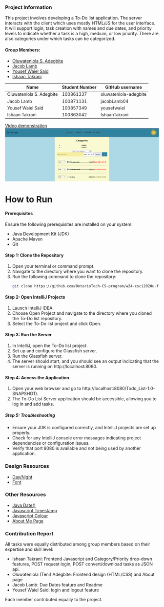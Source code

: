 ### Project Information
This project involves developing a To-Do list application. The server interacts with the client which uses mostly HTML/JS for the user interface. It will support login, task creation with names and due dates, and priority levels to indicate whether a task is a high, medium, or low priority. There are also categories under which tasks can be categorized.

#### Group Members:
- [Oluwateniola S. Adegbite](https://www.linkedin.com/in/teni-adegbite)
- [Jacob Lamb](https://www.linkedin.com/in/jacob-lamb-27aa7624b/)
- [Yousef Waiel Said](https://www.linkedin.com/in/yousef-waiel/)
- [Ishaan Takrani](https://www.linkedin.com/in/ishaan-takrani/)

| Name                     | Student Number | GitHub username       |
|--------------------------|----------------|-----------------------|
| Oluwateniola S. Adegbite | 100861337      | oluwateniola-adegbite |
| Jacob Lamb               | 100871131      | jacobLamb04           |
| Yousef Waiel Said        | 100857349      | yousefwaiel           |
| Ishaan Takrani           | 100863042      | IshaanTakrani         |

[Video demonstration](https://drive.google.com/file/d/10zSqRS3IGfghUo3kR7WJAo7HAffIIwD4/view?usp=sharing)
![Working Screenshot](client/media/WIP.png)


# How to Run

#### Prerequisites
Ensure the following prerequisites are installed on your system:
- Java Development Kit (JDK)
- Apache Maven
- Git

#### Step 1: Clone the Repository

1. Open your terminal or command prompt.
2. Navigate to the directory where you want to clone the repository.
3. Run the following command to clone the repository:
   ```bash
   git clone https://github.com/OntarioTech-CS-program/w24-csci2020u-final-project-said-takrani-lamb-adegbite.git

#### Step 2: Open IntelliJ Projects
1. Launch IntelliJ IDEA.
2. Choose Open Project and navigate to the directory where you cloned the To-Do list repository.
3. Select the To-Do list project and click Open.

#### Step 3: Run the Server
1. In IntelliJ, open the To-Do list project.
2. Set up and configure the Glassfish server.
3. Run the Glassfish server.
4. The server should start, and you should see an output indicating that the server is running on http://localhost:8080.

#### Step 4: Access the Application
1. Open your web browser and go to http://localhost:8080/Todo_List-1.0-SNAPSHOT/.
2. The To-Do List Server application should be accessible, allowing you to log in and add tasks.

##### Step 5: Troubleshooting
- Ensure your JDK is configured correctly, and IntelliJ projects are set up properly.
- Check for any IntelliJ console error messages indicating project dependencies or configuration issues.
- Verify that port 8080 is available and not being used by another application.

### Design Resources
- [Day/Night](https://www.youtube.com/watch?v=MNf8DUej1Vo)
- [Font](https://fonts.google.com/specimen/Indie+Flower?classification=Handwriting)

### Other Resources
- [Java Date()](https://developer.mozilla.org/en-US/docs/Web/HTML/Element/input/date)
- [Javascript Timestamp](https://www.freecodecamp.org/news/javascript-timestamp-how-to-use-gettime-to-generate-timestamps-in-js/)
- [Javascript Colour](https://www.w3schools.com/jsref/prop_style_color.asp)
- [About Me Page](https://codepen.io/nsieber/pen/vOVQgg)

### Contribution Report
All tasks were equally distributed among group members based on their expertise and skill level:
- Ishaan Takrani: Frontend Javascript and Category/Priority drop-down features, POST request login, POST convert/download tasks as JSON api. 
- Oluwateniola (Teni) Adegbite: Frontend design (HTML/CSS) and About page
- Jacob Lamb: Due Dates feature and Readme
- Yousef Waiel Said: login and logout feature

Each member contributed equally to the project.
